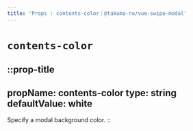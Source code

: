 ```yaml
---
title: 'Props : contents-color｜@takuma-ru/vue-swipe-modal'
---
```


# `contents-color`

::prop-title
---
  propName: contents-color
  type: string
  defaultValue: white
---
Specify a modal background color.
::
